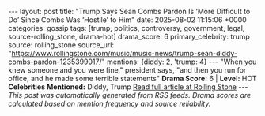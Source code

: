 --- layout: post title: "Trump Says Sean Combs Pardon Is ‘More Difficult to Do’ Since Combs Was ‘Hostile’ to Him" date: 2025-08-02 11:15:06 +0000 categories: gossip tags: [trump, politics, controversy, government, legal, source-rolling_stone, drama-hot] drama_score: 6 primary_celebrity: trump source: rolling_stone source_url: "https://www.rollingstone.com/music/music-news/trump-sean-diddy-combs-pardon-1235399017/" mentions: {diddy: 2, 'trump: 4} --- "When you knew someone and you were fine," president says, "and then you run for office, and he made some terrible statements" **Drama Score:** 6 | **Level:** HOT **Celebrities Mentioned:** Diddy, Trump [Read full article at Rolling Stone](https://www.rollingstone.com/music/music-news/trump-sean-diddy-combs-pardon-1235399017/) --- *This post was automatically generated from RSS feeds. Drama scores are calculated based on mention frequency and source reliability.*